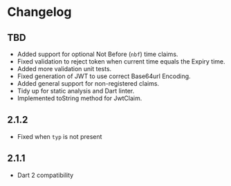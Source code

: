 # Changelog

## TBD

+ Added support for optional Not Before (`nbf`) time claims.
+ Fixed validation to reject token when current time equals the Expiry time.
+ Added more validation unit tests.
+ Fixed generation of JWT to use correct Base64url Encoding.
+ Added general support for non-registered claims.
+ Tidy up for static analysis and Dart linter.
+ Implemented toString method for JwtClaim.

## 2.1.2

+ Fixed when `typ` is not present

## 2.1.1

+ Dart 2 compatibility
